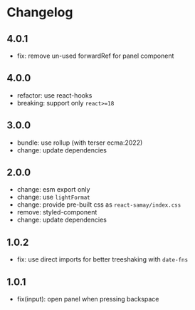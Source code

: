 # Changelog

## 4.0.1

- fix: remove un-used forwardRef for panel component

## 4.0.0

- refactor: use react-hooks
- breaking: support only `react>=18`

## 3.0.0

- bundle: use rollup (with terser ecma:2022)
- change: update dependencies

## 2.0.0

- change: esm export only
- change: use `lightFormat`
- change: provide pre-built css as `react-samay/index.css`
- remove: styled-component
- change: update dependencies

## 1.0.2

- fix: use direct imports for better treeshaking with `date-fns`

## 1.0.1

- fix(input): open panel when pressing backspace
